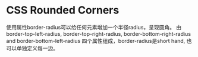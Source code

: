 # CSS Rounded Corners
使用属性border-radius可以给任何元素增加一个半径radius，呈现圆角。
由border-top-left-radius, border-top-right-radius, border-bottom-right-radius and border-bottom-left-radius 四个属性组成，border-radius是short hand, 也可以单独定义每一边。